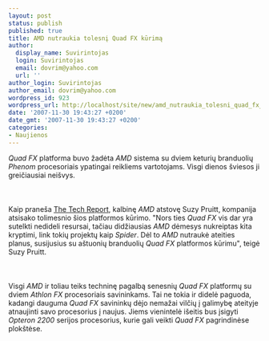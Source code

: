 ```yaml
---
layout: post
status: publish
published: true
title: AMD nutraukia tolesnį Quad FX kūrimą
author:
  display_name: Suvirintojas
  login: Suvirintojas
  email: dovrim@yahoo.com
  url: ''
author_login: Suvirintojas
author_email: dovrim@yahoo.com
wordpress_id: 923
wordpress_url: http://localhost/site/new/amd_nutraukia_tolesni_quad_fx_kurima/
date: '2007-11-30 19:43:27 +0200'
date_gmt: '2007-11-30 19:43:27 +0200'
categories:
- Naujienos
---
```

<p><i>Quad FX</i> platforma buvo žadėta <i>AMD</i> sistema su dviem keturių branduolių <i>Phenom</i> procesoriais ypatingai reikliems vartotojams. Visgi dienos šviesos ji greičiausiai neišvys.<br />
<br><br />
<br>Kaip praneša <a class="ns" href="http://techreport.com/discussions.x/13698">The Tech Report</a>, kalbinę <i>AMD</i> atstovę Suzy Pruitt, kompanija atsisako tolimesnio šios platformos kūrimo. &quot;Nors ties <i>Quad FX</i> vis dar yra sutelkti nedideli resursai, tačiau didžiausias <i>AMD</i> dėmesys nukreiptas kita kryptimi, link tokių projektų kaip <i>Spider</i>. Dėl to <i>AMD</i> nutraukė ateities planus, susijusius su aštuonių branduolių <i>Quad FX</i> platformos kūrimu&quot;, teigė Suzy Pruitt.<br />
<br><br />
<br>Visgi <i>AMD</i> ir toliau teiks techninę pagalbą senesnių <i>Quad FX</i> platformų su dviem <i>Athlon FX</i> procesoriais savininkams. Tai ne tokia ir didelė paguoda, kadangi dauguma <i>Quad FX</i> savininkų dėjo nemažai vilčių į galimybę ateityje atnaujinti savo procesorius į naujus. Jiems vienintelė išeitis bus įsigyti <i>Opteron 2200</i> serijos procesorius, kurie gali veikti <i>Quad FX</i> pagrindinėse plokštėse.</p>

